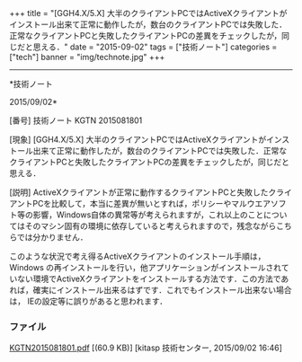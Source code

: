 ﻿+++
title = "[GGH4.X/5.X] 大半のクライアントPCではActiveXクライアントがインストール出来て正常に動作したが，数台のクライアントPCでは失敗した．正常なクライアントPCと失敗したクライアントPCの差異をチェックしたが，同じだと思える．"
date = "2015-09-02"
tags = ["技術ノート"]
categories = ["tech"]
banner = "img/technote.jpg"
+++

-----------------------------------------------------------------------------------------------------------------------------

*技術ノート

2015/09/02*


[番号]
技術ノート KGTN 2015081801

[現象]
[GGH4.X/5.X]
大半のクライアントPCではActiveXクライアントがインストール出来て正常に動作したが，数台のクライアントPCでは失敗した．正常なクライアントPCと失敗したクライアントPCの差異をチェックしたが，同じだと思える．

[説明]
ActiveXクライアントが正常に動作するクライアントPCと失敗したクライアントPCを比較して，本当に差異が無いとすれば，ポリシーやマルウエアソフト等の影響，Windows自体の異常等が考えられますが，これ以上のことについてはそのマシン固有の環境に依存していると考えられますので，残念ながらこちらでは分かりません．

このような状況で考え得るActiveXクライアントのインストール手順は，
Windows
の再インストールを行い，他アプリケーションがインストールされていない環境でActiveXクライアントをインストールする方法です．この方法であれば，確実にインストール出来るはずです．これでもインストール出来ない場合は，
IEの設定等に誤りがあると思われます．


### ファイル

 
 


[KGTN2015081801.pdf](http://techreport.kitasp.net/attachments/download/2215/KGTN2015081801.pdf)
 [(60.9 KB)] [kitasp 技術センター, 2015/09/02
16:46]


 


 

